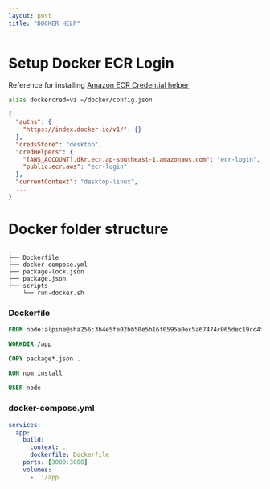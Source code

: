 ```yaml
---
layout: post
title: "DOCKER HELP"
---
```


# Setup Docker ECR Login

Reference for installing [Amazon ECR Credential helper](https://github.com/awslabs/amazon-ecr-credential-helper?tab=readme-ov-file#mac-os)

```sh
alias dockercred=vi ~/docker/config.json
```
```json
{
  "auths": {
    "https://index.docker.io/v1/": {}
  },
  "credsStore": "desktop",
  "credHelpers": {
    "[AWS_ACCOUNT].dkr.ecr.ap-southeast-1.amazonaws.com": "ecr-login",
    "public.ecr.aws": "ecr-login"
  },
  "currentContext": "desktop-linux",
  ...
}
```

# Docker folder structure
```
.
├── Dockerfile
├── docker-compose.yml
├── package-lock.json
├── package.json
└── scripts
    └── run-docker.sh
```
### Dockerfile
```Dockerfile
FROM node:alpine@sha256:3b4e5fe02bb50e5b16f0595a0ec5a67474c065dec19cc4f31aaa0b4dab65e563

WORKDIR /app

COPY package*.json .

RUN npm install

USER node
```
### docker-compose.yml
```yaml
services:
  app:
    build:
      context: .
      dockerfile: Dockerfile
    ports: [3000:3000]
    volumes:
      - .:/app
```
